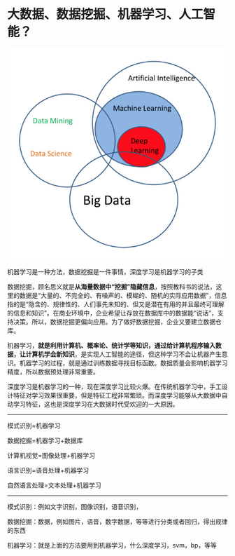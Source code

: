 # 大数据、数据挖掘、机器学习、人工智能？

![](/assets/import.pnghttp:/www.kdnuggets.com/wp-content/uploads/data-science-venn.jpg)

机器学习是一种方法，数据挖掘是一件事情，深度学习是机器学习的子类

数据挖掘，顾名思义就是**从海量数据中“挖掘”隐藏信息**，按照教科书的说法，这里的数据是“大量的、不完全的、有噪声的、模糊的、随机的实际应用数据”，信息指的是“隐含的、规律性的、人们事先未知的、但又是潜在有用的并且最终可理解的信息和知识”。在商业环境中，企业希望让存放在数据库中的数据能“说话”，支持决策。所以，数据挖掘更偏向应用。为了做好数据挖掘，企业又要建立数据仓库。

机器学习，**就是利用计算机、概率论、统计学等知识，通过给计算机程序输入数据，让计算机学会新知识**，是实现人工智能的途径，但这种学习不会让机器产生意识。机器学习的过程，就是通过训练数据寻找目标函数。数据质量会影响机器学习精度，所以数据预处理非常重要。

深度学习是机器学习的一种，现在深度学习比较火爆。在传统机器学习中，手工设计特征对学习效果很重要，但是特征工程非常繁琐。而深度学习能够从大数据中自动学习特征，这也是深度学习在大数据时代受欢迎的一大原因。

---

模式识别=机器学习

数据挖掘=机器学习+数据库

计算机视觉=图像处理+机器学习

语言识别=语音处理+机器学习

自然语言处理=文本处理+机器学习

---

模式识别：例如文字识别，图像识别，语音识别，

数据挖掘：数据，例如图片，语音，数字数据，等等进行分类或者回归，得出规律的东西

机器学习：就是上面的方法要用到机器学习，什么深度学习，svm，bp，等等


